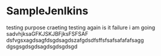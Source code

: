 # SampleJenlkins
testing purpose craeting
testing again is it failure i am going
sadvhjksaGFKJSKJBFjksFSFSAF
dsfvgsxagdsagfdsgdsagdszafgdsdfsffsfsafsafafafsagg
dgsgsgdsgdsagdsgdsgdsgd
